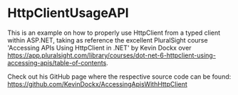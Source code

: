 # HttpClientUsageAPI
This is an example on how to properly use HttpClient from a typed client within ASP.NET,
taking as reference the excellent PluralSight course 'Accessing APIs Using HttpClient in .NET' by Kevin Dockx over https://app.pluralsight.com/library/courses/dot-net-6-httpclient-using-accessing-apis/table-of-contents.

Check out his GitHub page where the respective source code can be found: https://github.com/KevinDockx/AccessingApisWithHttpClient
